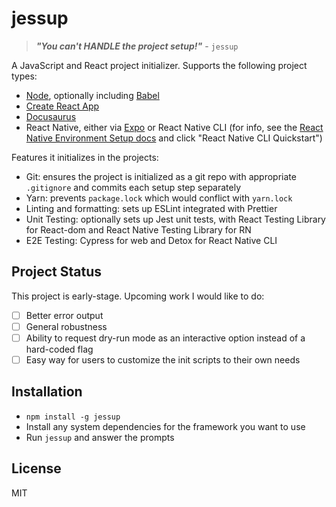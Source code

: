 # jessup

> ***"You can't HANDLE the project setup!"*** - `jessup`

A JavaScript and React project initializer. Supports the following project types:

- [Node](https://nodejs.org/en/), optionally including [Babel](https://babeljs.io/)
- [Create React App](https://create-react-app.dev/)
- [Docusaurus](https://docusaurus.io/)
- React Native, either via [Expo](https://expo.dev/) or React Native CLI (for info, see the [React Native Environment Setup docs](https://reactnative.dev/docs/environment-setup) and click "React Native CLI Quickstart")

Features it initializes in the projects:

- Git: ensures the project is initialized as a git repo with appropriate `.gitignore` and commits each setup step separately
- Yarn: prevents `package.lock` which would conflict with `yarn.lock`
- Linting and formatting: sets up ESLint integrated with Prettier
- Unit Testing: optionally sets up Jest unit tests, with React Testing Library for React-dom and React Native Testing Library for RN
- E2E Testing: Cypress for web and Detox for React Native CLI

## Project Status

This project is early-stage. Upcoming work I would like to do:

- [ ] Better error output
- [ ] General robustness
- [ ] Ability to request dry-run mode as an interactive option instead of a hard-coded flag
- [ ] Easy way for users to customize the init scripts to their own needs

## Installation

- `npm install -g jessup`
- Install any system dependencies for the framework you want to use
- Run `jessup` and answer the prompts

## License

MIT
